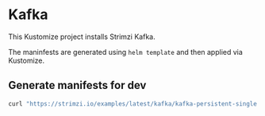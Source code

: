 # Kafka
This Kustomize project installs Strimzi Kafka.

The maninfests are generated using `helm template` and then applied via Kustomize.

## Generate manifests for dev
```sh
curl "https://strimzi.io/examples/latest/kafka/kafka-persistent-single.yaml" > overlays/dev/manifests.yaml
```
